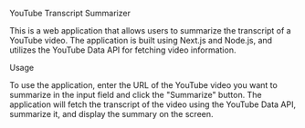 YouTube Transcript Summarizer

This is a web application that allows users to summarize the transcript of a YouTube video. The application is built using Next.js and Node.js, and utilizes the YouTube Data API for fetching video information.

Usage

To use the application, enter the URL of the YouTube video you want to summarize in the input field and click the "Summarize" button. The application will fetch the transcript of the video using the YouTube Data API, summarize it, and display the summary on the screen.
